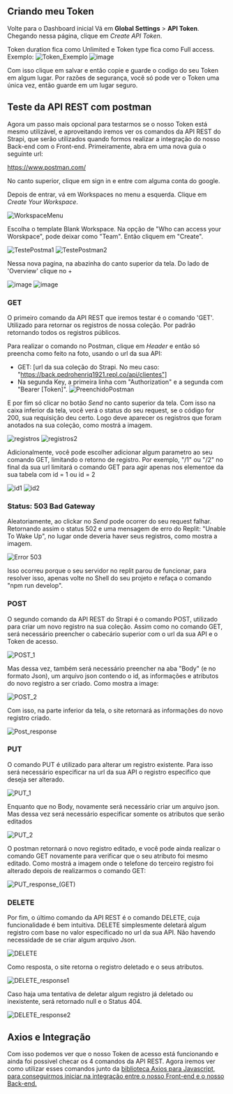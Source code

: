 ## Criando meu Token

Volte para o Dashboard inicial Vá em **Global Settings** > **API Token**. Chegando nessa página, clique em *Create API Token*.

Token duration fica como Unlimited e Token type fica como Full access. Exemplo:
![Token_Exemplo](https://github.com/Pedroo722/Guia-Strapi/assets/132232273/0efff72f-ae08-4cc5-8077-03fd329b76c9)
![image](https://github.com/Pedroo722/Guia-Strapi/assets/132232273/64a913ad-4b09-4787-8ee6-855d941a592d)

Com isso clique em salvar e então copie e guarde o codigo do seu Token em algum lugar. Por razões de segurança, você só pode ver o Token uma única vez, então guarde em um lugar seguro.

## Teste da API REST com postman

Agora um passo mais opcional para testarmos se o nosso Token está mesmo utilizável, e aproveitando iremos ver os comandos da API REST do Strapi, que serão utilizados quando formos realizar a integração do nosso Back-end com o Front-end. Primeiramente, abra em uma nova guia o seguinte url:

 https://www.postman.com/

No canto superior, clique em sign in e entre com alguma conta do google.

Depois de entrar, vá em Workspaces no menu a esquerda. Clique em *Create Your Workspace*.

![WorkspaceMenu](https://github.com/Pedroo722/Guia-Strapi/assets/132232273/dffc2a1a-3c66-4111-9bd9-fed9a97987ad)

Escolha o template Blank Workspace. Na opção de "Who can access your Worskpace", pode deixar como "Team". Então cliquem em "Create".

![TestePostma1](https://github.com/Pedroo722/Guia-Strapi/assets/132232273/17f76857-3ca9-4702-b4e0-3707ccd13fae)
![TestePostman2](https://github.com/Pedroo722/Guia-Strapi/assets/132232273/de9850e0-863d-43cb-8010-9def0495c7ab)

Nessa nova pagina, na abazinha do canto superior da tela. Do lado de 'Overview' clique no +

![image](https://github.com/Pedroo722/Guia-Strapi/assets/132232273/2339b2ee-15ae-4408-9e8a-802de9f8287e)
![image](https://github.com/Pedroo722/Guia-Strapi/assets/132232273/50bdd3a8-54b8-4447-8468-fe1a7c66ea7f)

### GET

O primeiro comando da API REST que iremos testar é o comando 'GET'. Utilizado para retornar os registros de nossa coleção. Por padrão retornando todos os registros públicos.

Para realizar o comando no Postman, clique em *Header* e então só preencha como feito na foto, usando o url da sua API:
- GET: [url da sua coleção do Strapi. No meu caso: "https://back.pedrohenriq1921.repl.co/api/clientes"]
- Na segunda Key, a primeira linha com "Authorization" e a segunda com "Bearer [Token]". 
![PreenchidoPostman](https://github.com/Pedroo722/Guia-Strapi/assets/132232273/58ec7be6-fa90-4590-bc8e-eb4ef876b7a6)

E por fim só clicar no botão *Send* no canto superior da tela. Com isso na caixa inferior da tela, você verá o status do seu request, se o código for 200, sua requisição deu certo. Logo deve aparecer os registros que foram anotados na sua coleção, como mostrá a imagem.

![registros](https://github.com/Pedroo722/Guia-Strapi/assets/132232273/b1ccf42b-acdb-4a87-bdd5-67575680a57e)
![registros2](https://github.com/Pedroo722/Guia-Strapi/assets/132232273/178baac3-2bb8-49ca-ba28-4fb0611d99a8)

Adicionalmente, você pode escolher adicionar algum parametro ao seu comando GET, limitando o retorno de registro. Por exemplo, "/1" ou "/2" no final da sua url limitará o comando GET para agir apenas nos elementoe da sua tabela com id = 1 ou id = 2

![id1](https://github.com/Pedroo722/Guia-Strapi/assets/132232273/edd5fdc0-e556-467e-ae6d-1c84738baffb)
![id2](https://github.com/Pedroo722/Guia-Strapi/assets/132232273/152c0cb3-7015-45e0-ab24-6699d95245e5)

### Status: 503 Bad Gateway

Aleatoriamente, ao clickar no *Send* pode ocorrer do seu request falhar. Retornando assim o status 502 e uma mensagem de erro do Replit: "Unable To Wake Up", no lugar onde deveria haver seus registros, como mostra a imagem.

![Error 503](https://github.com/Pedroo722/Guia-Strapi/assets/132232273/b4ac2929-a0b0-448a-8822-4a40b2dedfc2)

Isso ocorreu porque o seu servidor no replit parou de funcionar, para resolver isso, apenas volte no Shell do seu projeto e refaça o comando "npm run develop".

### POST

O segundo comando da API REST do Strapi é o comando POST, utilizado para criar um novo registro na sua coleção. Assim como no comando GET, será necessário preencher o cabecário superior com o url da sua API e o Token de acesso.

![POST_1](https://github.com/Pedroo722/Guia-Strapi/assets/132232273/15a82593-08c8-404f-bc82-dfc2d0760ee0)

Mas dessa vez, também será necessário preencher na aba "Body" (e no formato Json), um arquivo json contendo o id, as informações e atributos do novo registro a ser criado. Como mostra a image:

![POST_2](https://github.com/Pedroo722/Guia-Strapi/assets/132232273/d8141485-0085-4af9-a548-9dd326561dd6)

Com isso, na parte inferior da tela, o site retornará as informações do novo registro criado.

![Post_response](https://github.com/Pedroo722/Guia-Strapi/assets/132232273/bee06678-659a-4812-ae59-4f842af239fb)

### PUT

O comando PUT é utilizado para alterar um registro existente. Para isso será necessário especificar na url da sua API o registro especifico que deseja ser alterado.

![PUT_1](https://github.com/Pedroo722/Guia-Strapi/assets/132232273/f59f5dc8-da3e-42e4-8030-76bba221349c)

Enquanto que no Body, novamente será necessário criar um arquivo json. Mas dessa vez será necessário especificar somente os atributos que serão editados

![PUT_2](https://github.com/Pedroo722/Guia-Strapi/assets/132232273/c4a2aa67-83eb-4011-8e30-fd3b1edc11dc)

O postman retornará o novo registro editado, e você pode ainda realizar o comando GET novamente para verificar que o seu atributo foi mesmo editado. Como mostrá a imagem onde o telefone do terceiro registro foi alterado depois de realizarmos o comando GET:

![PUT_response_(GET)](https://github.com/Pedroo722/Guia-Strapi/assets/132232273/d3fb0630-5bec-4a31-9098-88524eb61471)

### DELETE

Por fim, o último comando da API REST é o comando DELETE, cuja funcionalidade é bem intuitiva. DELETE simplesmente deletará algum registro com base no valor especificado no url da sua API. Não havendo necessidade de se criar algum arquivo Json.

![DELETE](https://github.com/Pedroo722/Guia-Strapi/assets/132232273/24d52b3f-c834-4ce6-aa2d-0c3af0020a67)

Como resposta, o site retorna o registro deletado e o seus atributos.

![DELETE_response1](https://github.com/Pedroo722/Guia-Strapi/assets/132232273/90b4ac30-e4ae-47e0-9806-3b36032ba477)

Caso haja uma tentativa de deletar algum registro já deletado ou inexistente, será retornado null e o Status 404.

![DELETE_response2](https://github.com/Pedroo722/Guia-Strapi/assets/132232273/a812d28f-2285-4237-9649-535cc862fadb)

## Axios e Integração

Com isso podemos ver que o nosso Token de acesso está funcionando e ainda foi possivel checar os 4 comandos da API REST. Agora iremos ver como utilizar esses comandos junto da [biblioteca Axios para Javascript, para conseguirmos iniciar na integração entre o nosso Front-end e o nosso Back-end.](REST.md)
